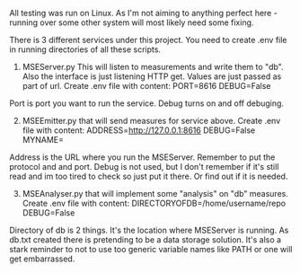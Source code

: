 All testing was run on Linux. As I'm not aiming to anything perfect here - running over some other system will most likely need some fixing.

There is 3 different services under this project. You need to create .env file in running directories of all these scripts.
1. MSEServer.py
This will listen to measurements and write them to "db". Also the interface is just listening HTTP get. Values are just passed as part of url. 
Create .env file with content:
PORT=8616
DEBUG=False

Port is port you want to run the service. Debug turns on and off debuging.

2. MSEEmitter.py
that will send measures for service above.
Create .env file with content:
ADDRESS=http://127.0.0.1:8616
DEBUG=False
MYNAME=<Any valid UUID>

Address is the URL where you run the MSEServer. Remember to put the protocol and and port.
Debug is not used, but I don't remember if it's still read and im too tired to check so just put it there. Or find out if it is needed.

3. MSEAnalyser.py
that will implement some "analysis" on "db" measures.
Create .env file with content:
DIRECTORYOFDB=/home/username/repo
DEBUG=False

Directory of db is 2 things. It's the location where MSEServer is running. As db.txt created there is pretending to be a data storage solution. It's also a stark reminder to not to use too generic variable names like PATH or one will get embarrassed.
